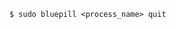 <!-- usedin: [ _includes/_inlines/Tutorials/Rails/1967-09-26-bluepill/1967-09-26-bluepill_unload-a-process.md] -->

```
$ sudo bluepill <process_name> quit
```
